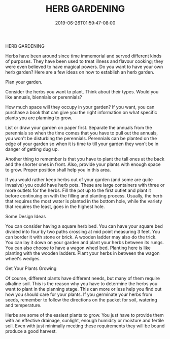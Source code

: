 ﻿---
title: "HERB GARDENING"
date: 2019-06-26T01:59:47-08:00
description: "Gardening Tips for Web Success"
featured_image: "/images/Gardening.jpg"
tags: ["Gardening"]
---

HERB GARDENING

Herbs have been around since time immemorial and served different kinds of purposes. They have been used to treat illness and flavour cooking; they were even believed to have magical powers.  Do you want to have your own herb garden?  Here are a few ideas on how to establish an herb garden.

Plan your garden.

Consider the herbs you want to plant.  Think about their types.  Would you like annuals, biennials or perennials?  

How much space will they occupy in your garden?  If you want, you can purchase a book that can give you the right information on what specific plants you are planning to grow.  

List or draw your garden on paper first.  Separate the annuals from the perennials so when the time comes that you have to pull out the annuals, you won't be disturbing the perennials.  Perennials can be planted on the edge of your garden so when it is time to till your garden they won't be in danger of getting dug up.  

Another thing to remember is that you have to plant the tall ones at the back and the shorter ones in front.  Also, provide your plants with enough space to grow. Proper position shall help you in this area. 

If you would rather keep herbs out of your garden (and some are quite invasive) you could have herb pots. These are large containers with three or more outlets for the herbs. Fill the pot up to the first outlet and plant it before continuing on with the filling and planting process. Usually, the herb that requires the most water is planted in the bottom hole, while the variety that requires the least, goes in the highest hole. 

Some Design Ideas

You can consider having a square herb bed.  You can have your square bed divided into four by two paths crossing at mid point measuring 3 feet.  You can border it with stone or brick.  A wooden ladder may also do the trick.  You can lay it down on your garden and plant your herbs between its rungs.  You can also choose to have a wagon wheel bed.  Planting here is like planting with the wooden ladders.  Plant your herbs in between the wagon wheel's wedges.  

Get Your Plants Growing

Of course, different plants have different needs, but many of them require alkaline soil.  This is the reason why you have to determine the herbs you want to plant in the planning stage.  This can more or less help you find out how you should care for your plants.  If you germinate your herbs from seeds, remember to follow the directions on the packet for soil, watering and temperature. 

Herbs are some of the easiest plants to grow. You just have to provide them with an effective drainage, sunlight, enough humidity or moisture and fertile soil.  Even with just minimally meeting these requirements they will be bound produce a good harvest.  

